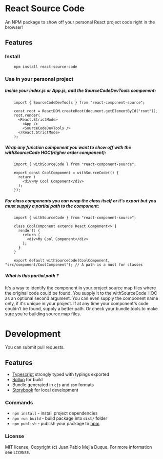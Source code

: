 # React Source Code
An NPM package to show off your personal React project code right in the browser!

## Features

### Install

        npm install react-source-code

### Use in your personal project

##### Inside your index.js or App.js, add the SourceCodeDevTools component:
        
        import { SourceCodeDevTools } from "react-component-source"; 

        const root = ReactDOM.createRoot(document.getElementById("root"));
        root.render(
          <React.StrictMode>
            <App />
            <SourceCodeDevTools />
          </React.StrictMode>
        );

##### Wrap any function component you want to show off with the withSourceCode HOC(Higher order component):

        import { withSourceCode } from "react-component-source";

        export const CoolComponent = withSourceCode(() {
          return (
            <div>My Cool Component</div>
          );
        });

##### For class components you can wrap the class itself or it's export but you must supply a partial path to the component:

        import { withSourceCode } from "react-component-source";

        class CoolComponent extends React.Component<> {
          render() {
            return (
              <div>My Cool Component</div>
            );
          }
        }

        export default withSourceCode(CoolComponent, "src/component/CoolComponent"); // A path is a must for classes

##### What is this partial path ?

It's a way to identify the component in your project source map files where the original code could be found. You supply it to the withSourceCode HOC as an optional second argument. You can even supply the component name only, if it's unique in your project. If at any time your component's code couldn't be found, supply a better path. Or check your bundle tools to make sure you're building source map files.

# Development
You can submit pull requests.

## Features
- [Typescript](https://typescript.com/) strongly typed with typings exported
- [Rollup](https://rollupjs.org/) for build
- Bundle generated in `cjs` and `esm` formats
- [Storybook](https://storybook.js.org/) for local development

### Commands
- `npm install` - install project dependencies
- `npm run build` - build package into `dist/` folder
- `npm publish` - publish your package to [npm](npmjs.com).

### License
MIT license, Copyright (c) Juan Pablo Mejia Duque. For more information see `LICENSE`.
